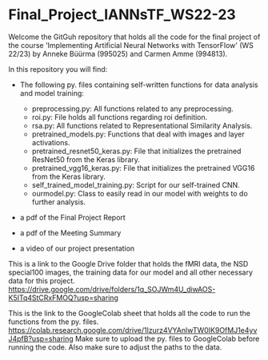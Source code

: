 # Final_Project_IANNsTF_WS22-23

Welcome the GitGuh repository that holds all the code for the final project of the course 'Implementing Artificial Neural Networks with TensorFlow' (WS 22/23) by Anneke Büürma (995025) and Carmen Amme (994813).

In this repository you will find:

- The following py. files containing self-written functions for data analysis and model training:
  - preprocessing.py: All functions related to any preprocessing.
  - roi.py: File holds all functions regarding roi definition.
  - rsa.py: All functions related to Representational Similarity Analysis.
  - pretrained_models.py: Functions that deal with images and layer activations.
  - pretrained_resnet50_keras.py: File that initializes the pretrained ResNet50 from the Keras library.
  - pretrained_vgg16_keras.py: File that initializes the pretrained VGG16 from the Keras library.
  - self_trained_model_training.py: Script for our self-trained CNN.
  - ourmodel.py: Class to easily read in our model with weights to do further analysis.
  
- a pdf of the Final Project Report
- a pdf of the Meeting Summary
- a video of our project presentation

This is a link to the Google Drive folder that holds the fMRI data, the NSD special100 images, the training data for our model and all other necessary data for this project. https://drive.google.com/drive/folders/1q_SOJWm4U_diwAOS-K5ITq4StCRxFMOQ?usp=sharing

This is the link to the GoogleColab sheet that holds all the code to run the functions from the py. files. https://colab.research.google.com/drive/1lzurz4VYAnlwTW0IK9OfMJ1e4yvJ4pfB?usp=sharing Make sure to upload the py. files to GoogleColab before running the code. Also make sure to adjust the paths to the data.
